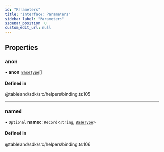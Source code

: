 ```yaml
---
id: "Parameters"
title: "Interface: Parameters"
sidebar_label: "Parameters"
sidebar_position: 0
custom_edit_url: null
---
```


## Properties

### anon

• **anon**: [`BaseType`](../modules.md#basetype)[]

#### Defined in

@tableland/sdk/src/helpers/binding.ts:105

___

### named

• `Optional` **named**: `Record`<`string`, [`BaseType`](../modules.md#basetype)\>

#### Defined in

@tableland/sdk/src/helpers/binding.ts:106
